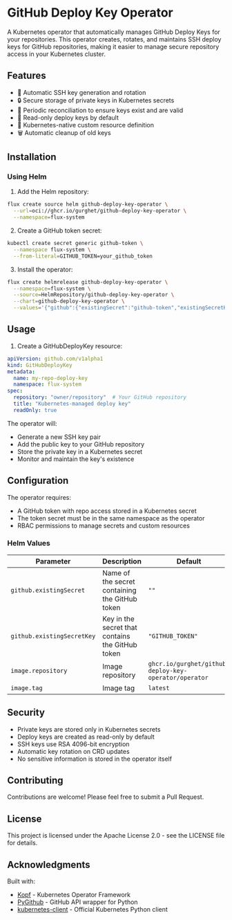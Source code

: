 # GitHub Deploy Key Operator

A Kubernetes operator that automatically manages GitHub Deploy Keys for your repositories. This operator creates, rotates, and maintains SSH deploy keys for GitHub repositories, making it easier to manage secure repository access in your Kubernetes cluster.

## Features

- 🔑 Automatic SSH key generation and rotation
- 🔒 Secure storage of private keys in Kubernetes secrets
- 🔄 Periodic reconciliation to ensure keys exist and are valid
- 📝 Read-only deploy keys by default
- 🎯 Kubernetes-native custom resource definition
- 🗑️ Automatic cleanup of old keys

## Installation

### Using Helm

1. Add the Helm repository:
```bash
flux create source helm github-deploy-key-operator \
  --url=oci://ghcr.io/gurghet/github-deploy-key-operator \
  --namespace=flux-system
```

2. Create a GitHub token secret:
```bash
kubectl create secret generic github-token \
  --namespace flux-system \
  --from-literal=GITHUB_TOKEN=your_github_token
```

3. Install the operator:
```bash
flux create helmrelease github-deploy-key-operator \
  --namespace=flux-system \
  --source=HelmRepository/github-deploy-key-operator \
  --chart=github-deploy-key-operator \
  --values='{"github":{"existingSecret":"github-token","existingSecretKey":"GITHUB_TOKEN"}}'
```

## Usage

1. Create a GitHubDeployKey resource:

```yaml
apiVersion: github.com/v1alpha1
kind: GitHubDeployKey
metadata:
  name: my-repo-deploy-key
  namespace: flux-system
spec:
  repository: "owner/repository"  # Your GitHub repository
  title: "Kubernetes-managed deploy key"
  readOnly: true
```

The operator will:
- Generate a new SSH key pair
- Add the public key to your GitHub repository
- Store the private key in a Kubernetes secret
- Monitor and maintain the key's existence

## Configuration

The operator requires:
- A GitHub token with repo access stored in a Kubernetes secret
- The token secret must be in the same namespace as the operator
- RBAC permissions to manage secrets and custom resources

### Helm Values

| Parameter | Description | Default |
|-----------|-------------|---------|
| `github.existingSecret` | Name of the secret containing the GitHub token | `""` |
| `github.existingSecretKey` | Key in the secret that contains the GitHub token | `"GITHUB_TOKEN"` |
| `image.repository` | Image repository | `ghcr.io/gurghet/github-deploy-key-operator/operator` |
| `image.tag` | Image tag | `latest` |

## Security

- Private keys are stored only in Kubernetes secrets
- Deploy keys are created as read-only by default
- SSH keys use RSA 4096-bit encryption
- Automatic key rotation on CRD updates
- No sensitive information is stored in the operator itself

## Contributing

Contributions are welcome! Please feel free to submit a Pull Request.

## License

This project is licensed under the Apache License 2.0 - see the LICENSE file for details.

## Acknowledgments

Built with:
- [Kopf](https://github.com/nolar/kopf) - Kubernetes Operator Framework
- [PyGithub](https://github.com/PyGithub/PyGithub) - GitHub API wrapper for Python
- [kubernetes-client](https://github.com/kubernetes-client/python) - Official Kubernetes Python client
